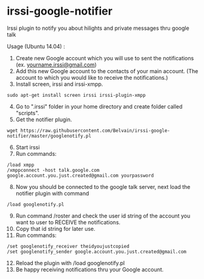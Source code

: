 irssi-google-notifier
=====================

Irssi plugin to notify you about hilights and private messages thru google talk


Usage (Ubuntu 14.04) :

1. Create new Google account which you will use to sent the notifications (ex. yourname.irssi@gmail.com)
2. Add this new Google account to the contacts of your main account. (The account to which you would like to receive the notifications.)
3. Install screen, irssi and irssi-xmpp.
```
sudo apt-get install screen irssi irssi-plugin-xmpp
```
4. Go to ".irssi" folder in your home directory and create folder called "scripts".
5. Get the notifier plugin.
```
wget https://raw.githubusercontent.com/Belvain/irssi-google-notifier/master/googlenotify.pl
```
6. Start irssi
7. Run commands:
```
/load xmpp
/xmppconnect -host talk.google.com google.account.you.just.created@gmail.com yourpassword
```
8. Now you should be connected to the google talk server, next load the notifier plugin with command
```
/load googlenotify.pl
```
9. Run command /roster and check the user id string of the account you want to user to RECEIVE the notifications.
10. Copy that id string for later use.
11. Run commands:
```
/set googlenotify_receiver theidyoujustcopied
/set googlenotify_sender google.account.you.just.created@gmail.com
```
12. Reload the plugin with /load googlenotify.pl
13. Be happy receiving notifications thru your Google account.

